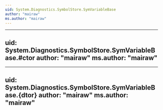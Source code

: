 ```yaml
---
uid: System.Diagnostics.SymbolStore.SymVariableBase
author: "mairaw"
ms.author: "mairaw"
---
```


---
uid: System.Diagnostics.SymbolStore.SymVariableBase.#ctor
author: "mairaw"
ms.author: "mairaw"
---

---
uid: System.Diagnostics.SymbolStore.SymVariableBase.{dtor}
author: "mairaw"
ms.author: "mairaw"
---
